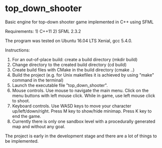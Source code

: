 # top_down_shooter

Basic engine for top-down shooter game implemented in C++ using SFML

Requirements: 
    1) C++11 
    2) SFML 2.3.2
    
The program was tested on Ubuntu 16.04 LTS Xenial, gcc 5.4.0.

Instructions:
1) For an out-of-place build: create a build directory (mkdir build)
2) Change directory to the created build directory (cd build)
3) Create build files with CMake in the build directory (cmake ..)
4) Build the project (e.g. for Unix makefiles it is achieved by using "make" command in the terminal)
5) Launch the executable file "top_down_shooter".
6) Mouse controls. Use mouse to navigate the main menu. Click on the menu buttons with left mouse click.
    While in game, use left mouse click to shoot.
7) Keyboard controls. Use WASD keys to move your character up/left/down/right. Press M key to show/hide minimap.
    Press K key to end the game.
8) Currently there is only one sandbox level with a procedurally generated map and without any goal.


The project is early in the development stage and there are a lot of things to be implemented.
